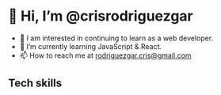# 👋 Hi, I’m @crisrodriguezgar
- 👀 I am interested in continuing to learn as a web developer.
- 🌱 I’m currently learning JavaScript & React.
- 📫 How to reach me at rodriguezgar.cris@gmail.com

## Tech skills
